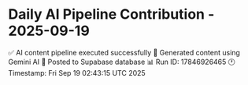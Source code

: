 # Daily AI Pipeline Contribution - 2025-09-19

✅ AI content pipeline executed successfully
🤖 Generated content using Gemini AI
💾 Posted to Supabase database
📊 Run ID: 17846926465
🕐 Timestamp: Fri Sep 19 02:43:15 UTC 2025

